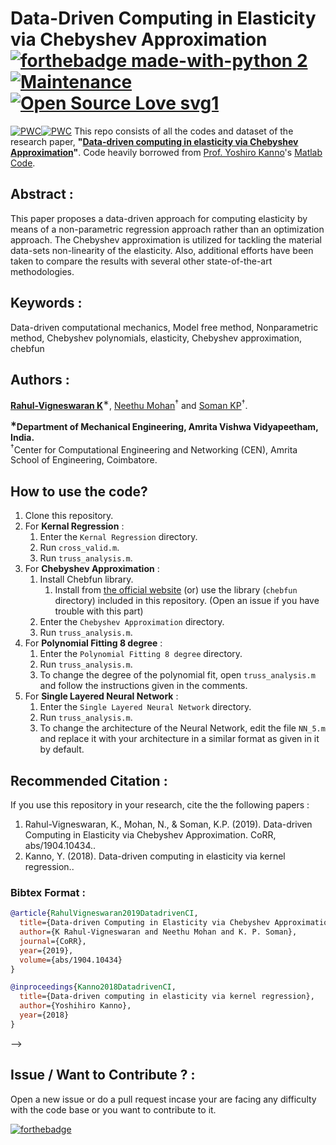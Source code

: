 # Data-Driven Computing in Elasticity via Chebyshev Approximation [![forthebadge made-with-python 2](https://img.shields.io/badge/Made%20with-MATLAB%20-brightgreen.svg)](https://in.mathworks.com/products/matlab.html?requestedDomain=) [![Maintenance](https://img.shields.io/badge/Maintained%3F-yes-green.svg)]() [![Open Source Love svg1](https://badges.frapsoft.com/os/v1/open-source.svg?v=103)]() 
[![PWC](https://img.shields.io/endpoint.svg?url=https://paperswithcode.com/badge/data-driven-computing-in-elasticity-via/stress-strain-relation-on-non-linear)](https://paperswithcode.com/sota/stress-strain-relation-on-non-linear?p=data-driven-computing-in-elasticity-via)[![PWC](https://img.shields.io/endpoint.svg?url=https://paperswithcode.com/badge/data-driven-computing-in-elasticity-via/stress-strain-relation-on-non-linear)](https://paperswithcode.com/sota/stress-strain-relation-on-non-linear?p=data-driven-computing-in-elasticity-via)
This repo consists of all the codes and dataset of the research paper, **"[Data-driven computing in elasticity via Chebyshev Approximation](https://arxiv.org/abs/1904.10434)"**. Code heavily borrowed from [Prof. Yoshiro Kanno](https://www.or.mist.i.u-tokyo.ac.jp/kanno/index-e.html)'s [Matlab Code](https://github.com/ykanno22/data_driven_kernel_regression).





## Abstract :
This paper proposes a data-driven approach for computing elasticity by means of a non-parametric regression approach rather than an optimization approach. The Chebyshev approximation is utilized for tackling the material data-sets non-linearity of the elasticity. Also, additional efforts have been taken to compare the results with several other state-of-the-art methodologies. 

## Keywords : 
Data-driven computational mechanics, Model free method, Nonparametric method, Chebyshev polynomials, elasticity, Chebyshev approximation, chebfun


## Authors :
**[Rahul-Vigneswaran K](https://rahulvigneswaran.github.io)**<sup>∗</sup>, [Neethu Mohan](https://scholar.google.co.in/citations?user=B6zK9XYAAAAJ&hl=en)<sup>†</sup> and [Soman KP](https://scholar.google.co.in/citations?user=R_zpXOkAAAAJ&hl=en)<sup>†</sup>.

**<sup>∗</sup>Department of Mechanical Engineering, Amrita Vishwa Vidyapeetham, India.** <br/> 
<sup>†</sup>Center for Computational Engineering and Networking (CEN), Amrita School of Engineering, Coimbatore.<br/> 

## How to use the code?
1.  Clone this repository.
2.  For **Kernal Regression** : 
      1.  Enter the `Kernal Regression` directory.
      2.  Run `cross_valid.m`.
      3.  Run `truss_analysis.m`.
3.  For **Chebyshev Approximation** :
      1. Install Chebfun library.
            1. Install from [the official website](http://www.chebfun.org/download/) (or) use the library (`chebfun` directory) included in this repository. (Open an issue if you have trouble with this part)
      2.  Enter the `Chebyshev Approximation` directory.
      3.  Run `truss_analysis.m`.
4.  For **Polynomial Fitting 8 degree** : 
      1.  Enter the `Polynomial Fitting 8 degree` directory.
      2.  Run `truss_analysis.m`.
      3.  To change the degree of the polynomial fit, open `truss_analysis.m` and follow the instructions given in the comments.
5.  For **Single Layered Neural Network** : 
      1.  Enter the `Single Layered Neural Network` directory.
      2.  Run `truss_analysis.m`.
      3.  To change the architecture of the Neural Network, edit the file `NN_5.m` and replace it with your architecture in a similar format as given in it by default.

## Recommended Citation :
If you use this repository in your research, cite the the following papers :

  1. Rahul-Vigneswaran, K., Mohan, N., & Soman, K.P. (2019). Data-driven Computing in Elasticity via Chebyshev Approximation. CoRR, abs/1904.10434..
  2. Kanno, Y. (2018). Data-driven computing in elasticity via kernel regression..
  
  ### Bibtex Format :
```bib
@article{RahulVigneswaran2019DatadrivenCI,
  title={Data-driven Computing in Elasticity via Chebyshev Approximation},
  author={K Rahul-Vigneswaran and Neethu Mohan and K. P. Soman},
  journal={CoRR},
  year={2019},
  volume={abs/1904.10434}
}

@inproceedings{Kanno2018DatadrivenCI,
  title={Data-driven computing in elasticity via kernel regression},
  author={Yoshihiro Kanno},
  year={2018}
}
```
-->
## Issue / Want to Contribute ? :
Open a new issue or do a pull request incase your are facing any difficulty with the code base or you want to contribute to it.

[![forthebadge](https://forthebadge.com/images/badges/built-with-love.svg)](https://github.com/rahulvigneswaran/Data-Driven-Computing-in-Elasticity-via-Chebyshev-Approximation/issues)
